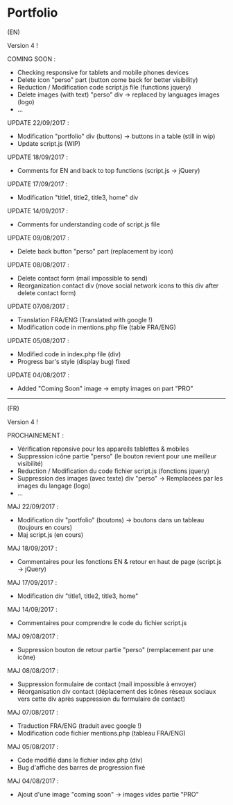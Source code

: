 # Portfolio

(EN)

Version 4 !

COMING SOON :
- Checking responsive for tablets and mobile phones devices
- Delete icon "perso" part (button come back for better visibility)
- Reduction / Modification code script.js file (functions jquery)
- Delete images (with text) "perso" div -> replaced by languages images (logo)
- ...

UPDATE 22/09/2017 :
- Modification "portfolio" div (buttons) -> buttons in a table (still in wip)
- Update script.js (WIP)

UPDATE 18/09/2017 :
- Comments for EN and back to top functions (script.js -> jQuery)

UPDATE 17/09/2017 :
- Modification "title1, title2, title3, home" div

UPDATE 14/09/2017 :
- Comments for understanding code of script.js file

UPDATE 09/08/2017 :
- Delete back button "perso" part (replacement by icon)

UPDATE 08/08/2017 :
- Delete contact form (mail impossible to send)
- Reorganization contact div (move social network icons to this div after delete contact form) 

UPDATE 07/08/2017 :
- Translation FRA/ENG (Translated with google !)
- Modification code in mentions.php file (table FRA/ENG)

UPDATE 05/08/2017 :
- Modified code in index.php file (div)
- Progress bar's style (display bug) fixed 

UPDATE 04/08/2017 : 
- Added "Coming Soon" image -> empty images on part "PRO" 

-----------------------------------------------------------

(FR)

Version 4 !

PROCHAINEMENT :
- Vérification reponsive pour les appareils tablettes & mobiles
- Suppression icône partie "perso" (le bouton revient pour une meilleur visibilité)
- Reduction / Modification du code fichier script.js (fonctions jquery)
- Suppression des images (avec texte) div "perso" -> Remplacées par les images du langage (logo)
- ...

MAJ 22/09/2017 :
- Modification div "portfolio" (boutons) -> boutons dans un tableau (toujours en cours)
- Maj script.js (en cours)

MAJ 18/09/2017 :
- Commentaires pour les fonctions EN & retour en haut de page (script.js -> jQuery)

MAJ 17/09/2017 :
- Modification div "title1, title2, title3, home"

MAJ 14/09/2017 :
- Commentaires pour comprendre le code du fichier script.js

MAJ 09/08/2017 :
- Suppression bouton de retour partie "perso" (remplacement par une icône)

MAJ 08/08/2017 :
- Suppression formulaire de contact (mail impossible à envoyer)
- Réorganisation div contact (déplacement des icônes réseaux sociaux vers cette div après suppression du formulaire de contact)

MAJ 07/08/2017 :
- Traduction FRA/ENG (traduit avec google !)
- Modification code fichier mentions.php (tableau FRA/ENG)

MAJ 05/08/2017 :
- Code modifié dans le fichier index.php (div)
- Bug d'affiche des barres de progression fixé 

MAJ 04/08/2017 :
- Ajout d'une image "coming soon" -> images vides partie "PRO" 
